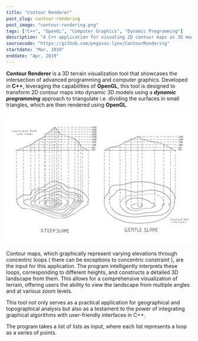 ```yaml
---
title: "Contour Renderer"
post_slug: contour-rendering
post_image: "contour-rendering.png"
tags: ["C++", "OpenGL", "Computer Graphics", "Dynamic Programming"]
description: "A C++ application for visualing 2D contour maps as 3D models."
sourcecode: "https://github.com/pegasus-lynx/ContourRendering"
startdate: "Mar, 2019"
enddate: "Apr, 2019"
---
```


**Contour Renderer** is a 3D terrain visualization tool that showcases 
the intersection of advanced programming and computer graphics. 
Developed in **C++**, leveraging the capabilities of **OpenGL**, this tool 
is designed to transform 2D contour maps into dynamic 3D models
using a **_dynamic programming_** approach to triangulate i.e. 
dividing the surfaces in small triangles, which are then rendered
using **OpenGL**.

![Contour Map To Terrain Transformation](/assets/images/contour-map-terrain-map.webp)

Contour maps, which graphically represent varying elevations through 
concentric loops ( there can be exceptions to concentric constraint ), 
are the input for this application. The program intelligently interprets 
these loops, corresponding to different heights, and constructs a detailed 
3D landscape from them. This allows for a comprehensive visualization 
of terrain, offering users the ability to view the landscape from multiple 
angles and at various zoom levels.

This tool not only serves as a practical application for geographical 
and topographical analysis but also as a testament to the power of 
integrating graphical algorithms with user-friendly interfaces in C++.

The program takes a list of lists as input, where each list represents
a loop as a series of points.